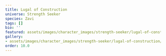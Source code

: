```yaml
---
title: Lugal of Construction
universe: Strength Seeker
species: Zavi
tags: []
bio: ''
featured: assets/images/character_images/strength-seeker/lugal-of-construction/1810079930811818329_1.webp
gallery:
- assets/images/character_images/strength-seeker/lugal-of-construction/1810079930811818329_1.webp
order: 10.0
---
```




